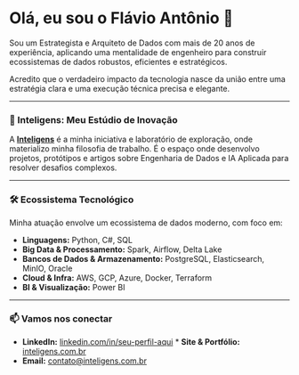 # Olá, eu sou o Flávio Antônio 👋

Sou um Estrategista e Arquiteto de Dados com mais de 20 anos de experiência, aplicando uma mentalidade de engenheiro para construir ecossistemas de dados robustos, eficientes e estratégicos.

Acredito que o verdadeiro impacto da tecnologia nasce da união entre uma estratégia clara e uma execução técnica precisa e elegante.

---

### 🚀 Inteligens: Meu Estúdio de Inovação

A [**Inteligens**](https://github.com/inteligens) é a minha iniciativa e laboratório de exploração, onde materializo minha filosofia de trabalho. É o espaço onde desenvolvo projetos, protótipos e artigos sobre Engenharia de Dados e IA Aplicada para resolver desafios complexos.

---

### 🛠️ Ecossistema Tecnológico

Minha atuação envolve um ecossistema de dados moderno, com foco em:

* **Linguagens:** Python, C#, SQL
* **Big Data & Processamento:** Spark, Airflow, Delta Lake
* **Bancos de Dados & Armazenamento:** PostgreSQL, Elasticsearch, MinIO, Oracle
* **Cloud & Infra:** AWS, GCP, Azure, Docker, Terraform
* **BI & Visualização:** Power BI

---

### 📫 Vamos nos conectar

* **LinkedIn:** [linkedin.com/in/seu-perfil-aqui](https://www.linkedin.com/in/seu-perfil-aqui) * **Site & Portfólio:** [inteligens.com.br](https://www.inteligens.com.br)
* **Email:** contato@inteligens.com.br
